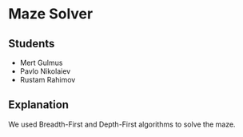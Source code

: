 # Maze Solver
## Students
- Mert Gulmus
- Pavlo Nikolaiev
- Rustam Rahimov

## Explanation
We used Breadth-First and Depth-First algorithms to solve the maze.
